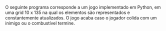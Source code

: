 O seguinte programa corresponde a um jogo implementado em Python, em uma grid 10 x 135 na qual os elementos
são representados e constantemente atualizados. O jogo acaba caso o jogador colida com um inimigo ou o combustível termine.
